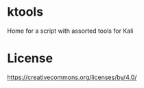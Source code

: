 # ktools
Home for a script with assorted tools for Kali

# License
https://creativecommons.org/licenses/by/4.0/
